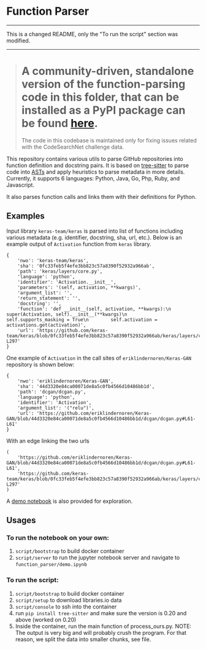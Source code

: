 # Function Parser

****************
This is a changed README, only the "To run the script" section was modified.
****************

> # A community-driven, standalone version of the function-parsing code in this folder, that can be installed as a PyPI package can be found [here](https://github.com/ncoop57/function_parser).
> The code in this codebase is maintained only for fixing issues related with the CodeSearchNet challenge data.

This repository contains various utils to parse GitHub repositories into function definition and docstring pairs. It is based on [tree-sitter](https://github.com/tree-sitter/) to parse code into [ASTs](https://en.wikipedia.org/wiki/Abstract_syntax_tree) and apply heuristics to parse metadata in more details. Currently, it supports 6 languages: Python, Java, Go, Php, Ruby, and Javascript.

It also parses function calls and links them with their definitions for Python.

## Examples

Input library `keras-team/keras` is parsed into list of functions including various metadata (e.g. identifier, docstring, sha, url, etc.). Below is an example output of `Activation` function from `keras` library.
```
{
    'nwo': 'keras-team/keras',
    'sha': '0fc33feb5f4efe3bb823c57a8390f52932a966ab',
    'path': 'keras/layers/core.py',
    'language': 'python',
    'identifier': 'Activation.__init__',
    'parameters': '(self, activation, **kwargs)',
    'argument_list': '',
    'return_statement': '',
    'docstring': '',
    'function': 'def __init__(self, activation, **kwargs):\n        super(Activation, self).__init__(**kwargs)\n        self.supports_masking = True\n        self.activation = activations.get(activation)',
    'url': 'https://github.com/keras-team/keras/blob/0fc33feb5f4efe3bb823c57a8390f52932a966ab/keras/layers/core.py#L294-L297'
}
```

One example of `Activation` in the call sites of `eriklindernoren/Keras-GAN` repository is shown below:
```
{
    'nwo': 'eriklindernoren/Keras-GAN',
    'sha': '44d3320e84ca00071de8a5c0fb4566d10486bb1d',
    'path': 'dcgan/dcgan.py',
    'language': 'python',
    'identifier': 'Activation',
    'argument_list': '("relu")',
    'url': 'https://github.com/eriklindernoren/Keras-GAN/blob/44d3320e84ca00071de8a5c0fb4566d10486bb1d/dcgan/dcgan.py#L61-L61'
}
```

With an edge linking the two urls
```
(
    'https://github.com/eriklindernoren/Keras-GAN/blob/44d3320e84ca00071de8a5c0fb4566d10486bb1d/dcgan/dcgan.py#L61-L61',
    'https://github.com/keras-team/keras/blob/0fc33feb5f4efe3bb823c57a8390f52932a966ab/keras/layers/core.py#L294-L297'
)
```

A [demo notebook](function_parser/demo.ipynb) is also provided for exploration.

## Usages
### To run the notebook on your own:
1. `script/bootstrap` to build docker container
2. `script/server` to run the jupyter notebook server and navigate to `function_parser/demo.ipynb`

### To run the script:
1. `script/bootstrap` to build docker container
2. `script/setup` to download libraries.io data
3. `script/console` to ssh into the container
4. run `pip install tree-sitter` and make sure the version is 0.20 and above (worked on 0.20)
5. Inside the container, run the main function of process_ours.py. NOTE: The output is very big and will probably crush the program. For that reason, we split the data into smaller chunks, see file.

